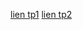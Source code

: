 [lien tp1](https://colab.research.google.com/github/cdangeard/M2-ECAP2024/blob/main/TD1.ipynb)
[lien tp2](https://colab.research.google.com/github/cdangeard/M2-ECAP2024/blob/main/TD2.ipynb)
